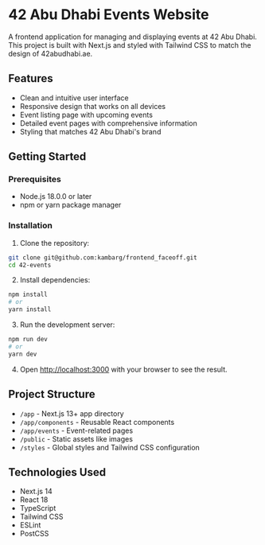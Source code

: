 # 42 Abu Dhabi Events Website

A frontend application for managing and displaying events at 42 Abu Dhabi. This project is built with Next.js and styled with Tailwind CSS to match the design of 42abudhabi.ae.

## Features

- Clean and intuitive user interface
- Responsive design that works on all devices
- Event listing page with upcoming events
- Detailed event pages with comprehensive information
- Styling that matches 42 Abu Dhabi's brand

## Getting Started

### Prerequisites

- Node.js 18.0.0 or later
- npm or yarn package manager

### Installation

1. Clone the repository:
```bash
git clone git@github.com:kambarg/frontend_faceoff.git
cd 42-events
```

2. Install dependencies:
```bash
npm install
# or
yarn install
```

3. Run the development server:
```bash
npm run dev
# or
yarn dev
```

4. Open [http://localhost:3000](http://localhost:3000) with your browser to see the result.

## Project Structure

- `/app` - Next.js 13+ app directory
- `/app/components` - Reusable React components
- `/app/events` - Event-related pages
- `/public` - Static assets like images
- `/styles` - Global styles and Tailwind CSS configuration

## Technologies Used

- Next.js 14
- React 18
- TypeScript
- Tailwind CSS
- ESLint
- PostCSS 
